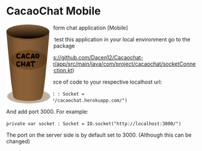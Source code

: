 <h1>CacaoChat Mobile</h1>

<img src="https://github.com/Dacen12/Cacaochat-Mobile/blob/master/cacaochat_logo.png" width="125" style="position: absolute;">

A simple cross platform chat application [Mobile]



If you would like to test this application in your local environment go to the SocketConnection package 

(Here's a link : https://github.com/Dacen12/Cacaochat-Mobile/blob/master/app/src/main/java/com/project/cacaochat/socketConnection/SocketConnection.kt) 

And change this piece of code to your respective localhost url:

`private var socket : Socket = IO.socket("https://cacaochat.herokuapp.com/")` 

And add port 3000. For example:

`private var socket : Socket = IO.socket("http://localhost:3000/")` 

The port on the server side is by default set to 3000. (Although this can be changed)                
